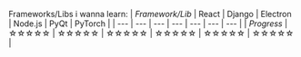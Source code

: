 Frameworks/Libs i wanna learn:
| *Framework/Lib* | React | Django | Electron | Node.js | PyQt | PyTorch |
| --- | --- | --- | --- | --- | --- | --- |
| *Progress* | ☆☆☆☆☆ | ☆☆☆☆☆ | ☆☆☆☆☆ | ☆☆☆☆☆ | ☆☆☆☆☆ | ☆☆☆☆☆ |